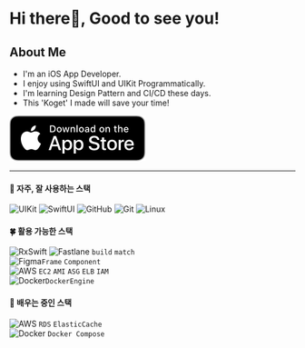 
# Hi there👋, Good to see you! 

## About Me
- I'm an iOS App Developer.
- I enjoy using SwiftUI and UIKit Programmatically.
- I'm learning Design Pattern and CI/CD these days.
- This 'Koget' I made will save your time!

[![AppStoreToKoget](downloadToAppstore.svg)](https://apple.co/3SZORzd)

---
  
#### 🌳 자주, 잘 사용하는 스택
![UIKit](https://img.shields.io/badge/UIKit-ffd02f?style=for-the-badge&logo=Swift&logoColor=white)
![SwiftUI](https://img.shields.io/badge/SwiftUI-0e48d0?style=for-the-badge&logo=Swift&logoColor=white)
![GitHub](https://img.shields.io/badge/github-%23121011.svg?style=for-the-badge&logo=github&logoColor=white)
![Git](https://img.shields.io/badge/git-%23F05033.svg?style=for-the-badge&logo=git&logoColor=white)
![Linux](https://img.shields.io/badge/linux-000000?style=for-the-badge&logo=linux&logoColor=white)

#### 🍀 활용 가능한 스택
![RxSwift](https://img.shields.io/badge/RxSwift-B7178C?style=for-the-badge&logo=ReactiveX&logoColor=white)
![Fastlane](https://img.shields.io/badge/fastlane-03bfd8?style=for-the-badge&logo=fastlane&logoColor=white) `build` `match`   
![Figma](https://img.shields.io/badge/figma-black?style=for-the-badge&logo=figma&logoColor=f24d1d)`Frame` `Component`   
![AWS](https://img.shields.io/badge/aws-white?style=for-the-badge&logo=amazon-aws&logoColor=ff9900) `EC2` `AMI` `ASG` `ELB` `IAM`   
![Docker](https://img.shields.io/badge/docker-FFFFFF?style=for-the-badge&logo=docker&logoColor=0db7ed)`DockerEngine`

#### 🌱 배우는 중인 스택
![AWS](https://img.shields.io/badge/aws-white?style=for-the-badge&logo=amazon-aws&logoColor=ff9900) `RDS` `ElasticCache`   
![Docker](https://img.shields.io/badge/docker-FFFFFF?style=for-the-badge&logo=docker&logoColor=0db7ed) `Docker Compose`   
